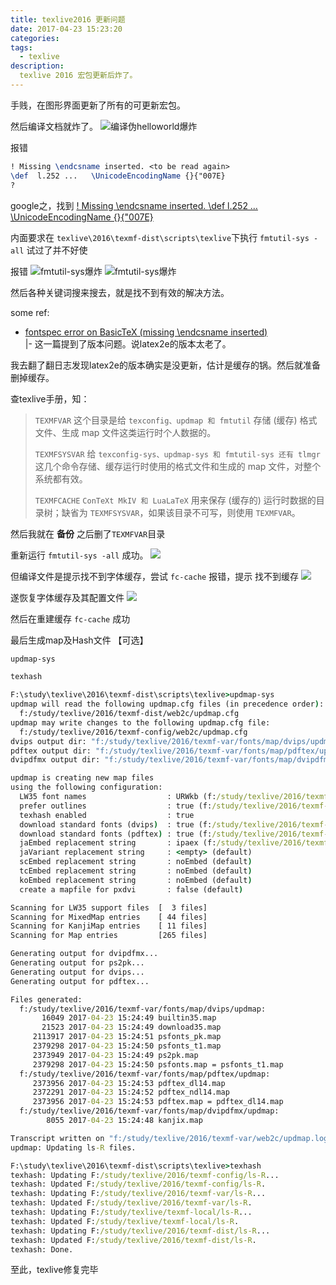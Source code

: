 ```yaml
---
title: texlive2016 更新问题
date: 2017-04-23 15:23:20
categories:
tags:
  - texlive
description:
  texlive 2016 宏包更新后炸了。
---
```


<!-- truncate -->

手贱，在图形界面更新了所有的可更新宏包。

然后编译文档就炸了。
![编译伪helloworld爆炸](tex1.jpg)

报错
``` latex
! Missing \endcsname inserted. <to be read again> 
\def  l.252 ...   \UnicodeEncodingName {}{"007E}
?
```
google之，找到 
[! Missing \endcsname inserted. <to be read again> \def l.252 … \UnicodeEncodingName {}{"007E}](https://tex.stackexchange.com/questions/357690/missing-endcsname-inserted-to-be-read-again-def-l-252-unicodeencodin)

内面要求在 `texlive\2016\texmf-dist\scripts\texlive`下执行 `fmtutil-sys -all` 试过了并不好使

报错
![fmtutil-sys爆炸](err1.jpg)
![fmtutil-sys爆炸](err2.png)

然后各种关键词搜来搜去，就是找不到有效的解决方法。

some ref:

- [fontspec error on BasicTeX (missing \endcsname inserted)](https://tex.stackexchange.com/questions/358404/fontspec-error-on-basictex-missing-endcsname-inserted)  
    |- 这一篇提到了版本问题。说latex2e的版本太老了。
    
我去翻了翻日志发现latex2e的版本确实是没更新，估计是缓存的锅。然后就准备删掉缓存。

查texlive手册，知：

>`TEXMFVAR` 这个目录是给 `texconfig、updmap 和 fmtutil` 存储 (缓存) 格式文件、生成 map 文件这类运行时个人数据的。 
> 
>`TEXMFSYSVAR` 给 `texconfig-sys、updmap-sys 和 fmtutil-sys 还有 tlmgr` 这几个命令存储、缓存运行时使用的格式文件和生成的 map 文件，对整个系统都有效。
> 
>`TEXMFCACHE` `ConTeXt MkIV 和 LuaLaTeX` 用来保存 (缓存的) 运行时数据的目录树；缺省为 `TEXMFSYSVAR`，如果该目录不可写，则使用 `TEXMFVAR`。

然后我就在 **备份** 之后删了`TEXMFVAR`目录

重新运行 `fmtutil-sys -all` 成功。
![](su.png)

但编译文件是提示找不到字体缓存，尝试 `fc-cache`
报错，提示 找不到缓存
![](err4.png)

遂恢复字体缓存及其配置文件
![](fc.png)

然后在重建缓存 `fc-cache` 成功

最后生成map及Hash文件 【可选】
``` sh
updmap-sys

texhash
```

``` cmd
F:\study\texlive\2016\texmf-dist\scripts\texlive>updmap-sys
updmap will read the following updmap.cfg files (in precedence order):
  f:/study/texlive/2016/texmf-dist/web2c/updmap.cfg
updmap may write changes to the following updmap.cfg file:
  f:/study/texlive/2016/texmf-config/web2c/updmap.cfg
dvips output dir: "f:/study/texlive/2016/texmf-var/fonts/map/dvips/updmap"
pdftex output dir: "f:/study/texlive/2016/texmf-var/fonts/map/pdftex/updmap"
dvipdfmx output dir: "f:/study/texlive/2016/texmf-var/fonts/map/dvipdfmx/updmap"

updmap is creating new map files
using the following configuration:
  LW35 font names                  : URWkb (f:/study/texlive/2016/texmf-dist/web2c/updmap.cfg)
  prefer outlines                  : true (f:/study/texlive/2016/texmf-dist/web2c/updmap.cfg)
  texhash enabled                  : true
  download standard fonts (dvips)  : true (f:/study/texlive/2016/texmf-dist/web2c/updmap.cfg)
  download standard fonts (pdftex) : true (f:/study/texlive/2016/texmf-dist/web2c/updmap.cfg)
  jaEmbed replacement string       : ipaex (f:/study/texlive/2016/texmf-dist/web2c/updmap.cfg)
  jaVariant replacement string     : <empty> (default)
  scEmbed replacement string       : noEmbed (default)
  tcEmbed replacement string       : noEmbed (default)
  koEmbed replacement string       : noEmbed (default)
  create a mapfile for pxdvi       : false (default)

Scanning for LW35 support files  [  3 files]
Scanning for MixedMap entries    [ 44 files]
Scanning for KanjiMap entries    [ 11 files]
Scanning for Map entries         [265 files]

Generating output for dvipdfmx...
Generating output for ps2pk...
Generating output for dvips...
Generating output for pdftex...

Files generated:
  f:/study/texlive/2016/texmf-var/fonts/map/dvips/updmap:
       16049 2017-04-23 15:24:49 builtin35.map
       21523 2017-04-23 15:24:49 download35.map
     2113917 2017-04-23 15:24:51 psfonts_pk.map
     2379298 2017-04-23 15:24:50 psfonts_t1.map
     2373949 2017-04-23 15:24:49 ps2pk.map
     2379298 2017-04-23 15:24:50 psfonts.map = psfonts_t1.map
  f:/study/texlive/2016/texmf-var/fonts/map/pdftex/updmap:
     2373956 2017-04-23 15:24:53 pdftex_dl14.map
     2372291 2017-04-23 15:24:52 pdftex_ndl14.map
     2373956 2017-04-23 15:24:53 pdftex.map = pdftex_dl14.map
  f:/study/texlive/2016/texmf-var/fonts/map/dvipdfmx/updmap:
        8055 2017-04-23 15:24:48 kanjix.map

Transcript written on "f:/study/texlive/2016/texmf-var/web2c/updmap.log".
updmap: Updating ls-R files.

F:\study\texlive\2016\texmf-dist\scripts\texlive>texhash
texhash: Updating F:/study/texlive/2016/texmf-config/ls-R...
texhash: Updated F:/study/texlive/2016/texmf-config/ls-R.
texhash: Updating F:/study/texlive/2016/texmf-var/ls-R...
texhash: Updated F:/study/texlive/2016/texmf-var/ls-R.
texhash: Updating F:/study/texlive/texmf-local/ls-R...
texhash: Updated F:/study/texlive/texmf-local/ls-R.
texhash: Updating F:/study/texlive/2016/texmf-dist/ls-R...
texhash: Updated F:/study/texlive/2016/texmf-dist/ls-R.
texhash: Done.

```

至此，texlive修复完毕